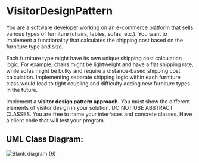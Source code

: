 # VisitorDesignPattern

<p>You are a software developer working on an e-commerce platform that sells various types of furniture (chairs, tables, sofas, etc.). You want to implement a functionality that calculates the shipping cost based on the furniture type and size.

Each furniture type might have its own unique shipping cost calculation logic. For example, chairs might be lightweight and have a flat shipping rate, while sofas might be bulky and require a distance-based shipping cost calculation. Implementing separate shipping logic within each furniture class would lead to tight coupling and difficulty adding new furniture types in the future.

Implement a **visitor design pattern approach.** You must show the different elements of visitor design in your solution.  DO NOT USE ABSTRACT CLASSES. You are free to name your interfaces and concrete classes. Have a client code that will test your program.</p>

## UML Class Diagram:
![Blank diagram (6)](https://github.com/user-attachments/assets/633e88be-b6e1-469b-b8a3-e5241049a383)

